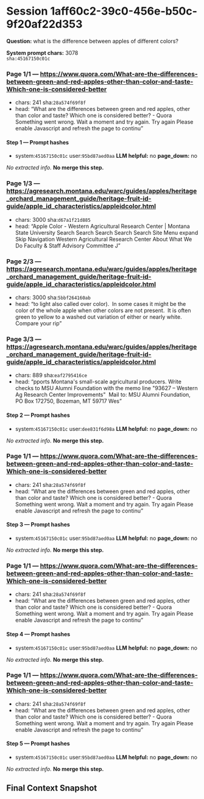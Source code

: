 # Session 1aff60c2-39c0-456e-b50c-9f20af22d353

**Question:** what is the difference between apples of different colors?

**System prompt chars:** 3078  
`sha:45167150c01c`


### Page 1/1 — https://www.quora.com/What-are-the-differences-between-green-and-red-apples-other-than-color-and-taste-Which-one-is-considered-better
- chars: 241  sha:`28a574f69f8f`
- head: “What are the differences between green and red apples, other than color and taste? Which one is considered better? - Quora Something went wrong. Wait a moment and try again. Try again Please enable Javascript and refresh the page to continu”

#### Step 1 — Prompt hashes
- system:`45167150c01c`  user:`95bd87aed0aa`
**LLM helpful:** no  **page_down:** no

_No extracted info._
**No merge this step.**

### Page 1/3 — https://agresearch.montana.edu/warc/guides/apples/heritage_orchard_management_guide/heritage-fruit-id-guide/apple_id_characteristics/appleidcolor.html
- chars: 3000  sha:`d67a1f21d885`
- head: “Apple Color - Western Agricultural Research Center | Montana State University Search Search Search Search Search Site Menu expand Skip Navigation Western Agricultural Research Center About What We Do Faculty &amp; Staff Advisory Committee J”

### Page 2/3 — https://agresearch.montana.edu/warc/guides/apples/heritage_orchard_management_guide/heritage-fruit-id-guide/apple_id_characteristics/appleidcolor.html
- chars: 3000  sha:`5bbf264160ab`
- head: “to light also called over color).&nbsp; In some cases it might be the color of the whole apple when other colors are not present.&nbsp; It is often green to yellow to a washed out variation of either or nearly white.&nbsp; Compare your rip”

### Page 3/3 — https://agresearch.montana.edu/warc/guides/apples/heritage_orchard_management_guide/heritage-fruit-id-guide/apple_id_characteristics/appleidcolor.html
- chars: 889  sha:`eaf2795416ce`
- head: “pports Montana's small-scale agricultural producers. Write checks to MSU Alumni Foundation with the memo line "93627 &ndash; Western Ag Research Center Improvements"&nbsp; Mail to: MSU Alumni Foundation, PO Box 172750, Bozeman, MT 59717 Wes”

#### Step 2 — Prompt hashes
- system:`45167150c01c`  user:`dee831f6d98a`
**LLM helpful:** no  **page_down:** no

_No extracted info._
**No merge this step.**

### Page 1/1 — https://www.quora.com/What-are-the-differences-between-green-and-red-apples-other-than-color-and-taste-Which-one-is-considered-better
- chars: 241  sha:`28a574f69f8f`
- head: “What are the differences between green and red apples, other than color and taste? Which one is considered better? - Quora Something went wrong. Wait a moment and try again. Try again Please enable Javascript and refresh the page to continu”

#### Step 3 — Prompt hashes
- system:`45167150c01c`  user:`95bd87aed0aa`
**LLM helpful:** no  **page_down:** no

_No extracted info._
**No merge this step.**

### Page 1/1 — https://www.quora.com/What-are-the-differences-between-green-and-red-apples-other-than-color-and-taste-Which-one-is-considered-better
- chars: 241  sha:`28a574f69f8f`
- head: “What are the differences between green and red apples, other than color and taste? Which one is considered better? - Quora Something went wrong. Wait a moment and try again. Try again Please enable Javascript and refresh the page to continu”

#### Step 4 — Prompt hashes
- system:`45167150c01c`  user:`95bd87aed0aa`
**LLM helpful:** no  **page_down:** no

_No extracted info._
**No merge this step.**

### Page 1/1 — https://www.quora.com/What-are-the-differences-between-green-and-red-apples-other-than-color-and-taste-Which-one-is-considered-better
- chars: 241  sha:`28a574f69f8f`
- head: “What are the differences between green and red apples, other than color and taste? Which one is considered better? - Quora Something went wrong. Wait a moment and try again. Try again Please enable Javascript and refresh the page to continu”

#### Step 5 — Prompt hashes
- system:`45167150c01c`  user:`95bd87aed0aa`
**LLM helpful:** no  **page_down:** no

_No extracted info._
**No merge this step.**

## Final Context Snapshot
```

```
